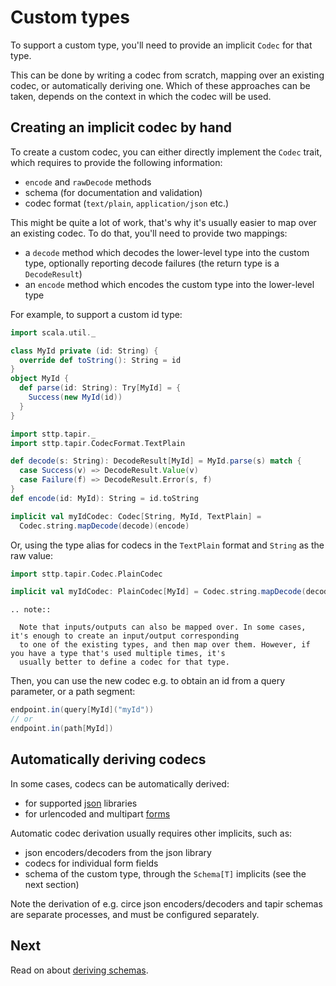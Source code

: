 # Custom types

To support a custom type, you'll need to provide an implicit `Codec` for that type.

This can be done by writing a codec from scratch, mapping over an existing codec, or automatically deriving one.
Which of these approaches can be taken, depends on the context in which the codec will be used.

## Creating an implicit codec by hand

To create a custom codec, you can either directly implement the `Codec` trait, which requires to provide the following
information:

* `encode` and `rawDecode` methods
* schema (for documentation and validation)
* codec format (`text/plain`, `application/json` etc.)

This might be quite a lot of work, that's why it's usually easier to map over an existing codec. To do that, you'll 
need to provide two mappings: 

* a `decode` method which decodes the lower-level type into the custom type, optionally reporting decode failures 
(the return type is a `DecodeResult`)
* an `encode` method which encodes the custom type into the lower-level type

For example, to support a custom id type:

```scala
import scala.util._

class MyId private (id: String) {
  override def toString(): String = id
}
object MyId {
  def parse(id: String): Try[MyId] = {
    Success(new MyId(id))
  }
}
```

```scala
import sttp.tapir._
import sttp.tapir.CodecFormat.TextPlain

def decode(s: String): DecodeResult[MyId] = MyId.parse(s) match {
  case Success(v) => DecodeResult.Value(v)
  case Failure(f) => DecodeResult.Error(s, f)
}
def encode(id: MyId): String = id.toString

implicit val myIdCodec: Codec[String, MyId, TextPlain] = 
  Codec.string.mapDecode(decode)(encode)
```

Or, using the type alias for codecs in the `TextPlain` format and `String` as the raw value:

```scala
import sttp.tapir.Codec.PlainCodec

implicit val myIdCodec: PlainCodec[MyId] = Codec.string.mapDecode(decode)(encode)
```

```eval_rst
.. note::

  Note that inputs/outputs can also be mapped over. In some cases, it's enough to create an input/output corresponding 
  to one of the existing types, and then map over them. However, if you have a type that's used multiple times, it's 
  usually better to define a codec for that type. 
```

Then, you can use the new codec e.g. to obtain an id from a query parameter, or a path segment:

```scala
endpoint.in(query[MyId]("myId"))
// or
endpoint.in(path[MyId])
```

## Automatically deriving codecs

In some cases, codecs can be automatically derived:

* for supported [json](json.md) libraries
* for urlencoded and multipart [forms](forms.md)

Automatic codec derivation usually requires other implicits, such as:

* json encoders/decoders from the json library
* codecs for individual form fields
* schema of the custom type, through the `Schema[T]` implicits (see the next section)

Note the derivation of e.g. circe json encoders/decoders and tapir schemas are separate processes, and must be 
configured separately.

## Next

Read on about [deriving schemas](schemas.md).
